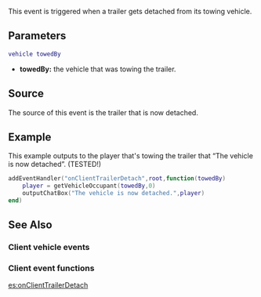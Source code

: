 This event is triggered when a trailer gets detached from its towing vehicle.

Parameters
----------

``` lua
vehicle towedBy
```

-   **towedBy:** the vehicle that was towing the trailer.

Source
------

The source of this event is the trailer that is now detached.

Example
-------

This example outputs to the player that's towing the trailer that “The vehicle is now detached”. (TESTED!)

``` lua
addEventHandler("onClientTrailerDetach",root,function(towedBy)
    player = getVehicleOccupant(towedBy,0)
    outputChatBox("The vehicle is now detached.",player)
end)
```

See Also
--------

### Client vehicle events

### Client event functions

[es:onClientTrailerDetach](/docs/es:onClientTrailerDetach.md "wikilink")
